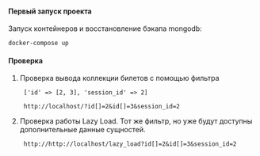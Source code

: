 #### Первый запуск проекта

Запуск контейнеров и восстановление бэкапа mongodb:   

    docker-compose up 
    
#### Проверка

1. Проверка вывода коллекции билетов с помощью фильтра    

        ['id' => [2, 3], 'session_id' => 2]    
         
        http://localhost/?id[]=2&id[]=3&session_id=2     

2. Проверка работы Lazy Load. Тот же фильтр, но уже будут доступны    
дополнительные данные сущностей.              

        http://http://localhost/lazy_load?id[]=2&id[]=3&session_id=2    
        





    
    
